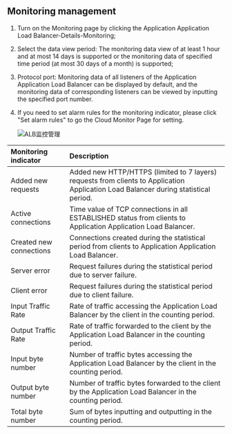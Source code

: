 ## Monitoring management

1. Turn on the Monitoring page by clicking the Application Application Load Balancer-Details-Monitoring;

1. Select the data view period: The monitoring data view of at least 1 hour and at most 14 days is supported or the monitoring data of specified time period (at most 30 days of a month) is supported;

1. Protocol port: Monitoring data of all listeners of the Application Application Load Balancer can be displayed by default, and the monitoring data of corresponding listeners can be viewed by inputting the specified port number.

1. If you need to set alarm rules for the monitoring indicator, please click "Set alarm rules" to go the Cloud Monitor Page for setting.

	![ALB监控管理](../../../../image/Networking/ALB/ALB-038.png)


| Monitoring indicator	| Description	|
| :- | :- |
|Added new requests	|Added new HTTP/HTTPS (limited to 7 layers) requests from clients to Application Application Load Balancer during statistical period.	|
|Active connections	|Time value of TCP connections in all ESTABLISHED status from clients to Application Application Load Balancer.	|
|Created new connections	| Connections created during the statistical period from clients to Application Application Load Balancer.	|
|Server error	|Request failures during the statistical period due to server failure. |
|Client error	|Request failures during the statistical period due to client failure. |
|Input Traffic Rate	|Rate of traffic accessing the Application Load Balancer by the client in the counting period.|
|Output Traffic Rate	|Rate of traffic forwarded to the client by the Application Load Balancer in the counting period.|
|Input byte number	|Number of traffic bytes accessing the Application Load Balancer by the client in the counting period.|
|Output byte number	|Number of traffic bytes forwarded to the client by the Application Load Balancer in the counting period.|
|Total byte number	|Sum of bytes inputting and outputting in the counting period.|
